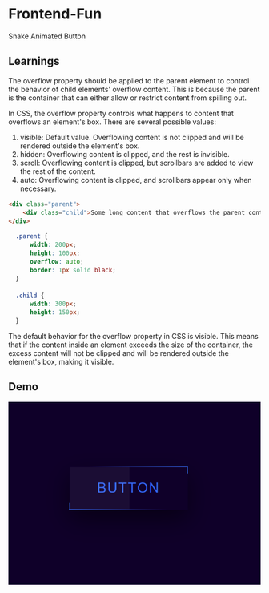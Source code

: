 # Frontend-Fun
Snake Animated Button

## Learnings
The overflow property should be applied to the parent element to control the behavior of child elements' overflow content. This is because the parent is the container that can either allow or restrict content from spilling out.


In CSS, the overflow property controls what happens to content that overflows an element's box. There are several possible values:

1. visible: Default value. Overflowing content is not clipped and will be rendered outside the element's box.
2. hidden: Overflowing content is clipped, and the rest is invisible.
3. scroll: Overflowing content is clipped, but scrollbars are added to view the rest of the content.
4. auto: Overflowing content is clipped, and scrollbars appear only when necessary.

```html
<div class="parent">
    <div class="child">Some long content that overflows the parent container.</div>
</div>
```

```css
  .parent {
      width: 200px;
      height: 100px;
      overflow: auto;
      border: 1px solid black;
  }

  .child {
      width: 300px;
      height: 150px;
  }
```
The default behavior for the overflow property in CSS is visible. This means that if the content inside an element exceeds the size of the container, the excess content will not be clipped and will be rendered outside the element's box, making it visible.

## Demo
![alt text](image.png)
